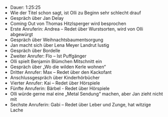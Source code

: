 - Dauer: 1:25:25
- Wie der Titel schon sagt, ist Olli zu Beginn sehr schlecht drauf
- Gespräch über Jan Delay
- Coming Out von Thomas Hitzlsperger wird besprochen
- Erste Anruferin: Andrea – Redet über Wurstsorten, wird von Olli abgewürgt
- Gespräch über Weihnachtsbaumentsorgung
- Jan macht sich über Lena Meyer Landrut lustig
- Gespräch über Bordelle
- Zweiter Anrufer: Flo – Ist Puffgänger
- Olli spielt Benjamin Blümchen Mitschnitt ein
- Gespräch über „Wo die wilden Kerle wohnen“
- Dritter Anrufer: Max – Redet über den Kackofant
- Anschlussgespräch über Kinderhörbücher
- Vierter Anrufer: Kai – Redet über Hörspiele
- Fünfte Anruferin: Bärbel - Redet über Hörspiele
- Olli würde gerne mal eine „Metal Sendung“ machen, aber Jan zieht nicht mit
- Sechste Anruferin: Gabi – Redet über Leber und Zunge, hat witzige Lache
